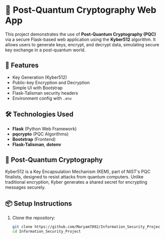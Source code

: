 # 🔐 Post-Quantum Cryptography Web App

This project demonstrates the use of **Post-Quantum Cryptography (PQC)** via a secure Flask-based web application using the **Kyber512** algorithm. It allows users to generate keys, encrypt, and decrypt data, simulating secure key exchange in a post-quantum world.

## 🚀 Features

- Key Generation (Kyber512)
- Public-key Encryption and Decryption
- Simple UI with Bootstrap
- Flask-Talisman security headers
- Environment config with `.env`

## 🛠 Technologies Used

- **Flask** (Python Web Framework)
- **pqcrypto** (PQC Algorithms)
- **Bootstrap** (Frontend)
- **Flask-Talisman**, **dotenv**

## 🔐 Post-Quantum Cryptography

Kyber512 is a Key Encapsulation Mechanism (KEM), part of NIST's PQC finalists, designed to resist attacks from quantum computers. Unlike traditional encryption, Kyber generates a shared secret for encrypting messages securely.

<!-- ## 📸 Screenshots -->
<!-- 
![Screenshot - Key Generation](screenshots/keygen.png)
![Screenshot - Encryption](screenshots/encrypt.png)
![Screenshot - Decryption](screenshots/decrypt.png) -->

## 📦 Setup Instructions

1. Clone the repository:
   ```bash
   git clone https://github.com/Maryam7892/Information_Security_Project.git
   cd Information_Security_Project